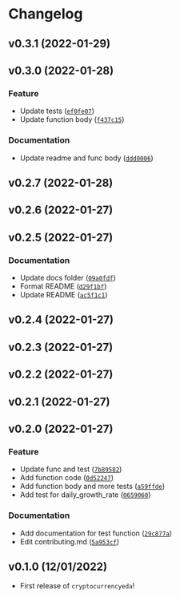 # Changelog

<!--next-version-placeholder-->

## v0.3.1 (2022-01-29)


## v0.3.0 (2022-01-28)
### Feature
* Update tests ([`ef0fe07`](https://github.com/UBC-MDS/cryptocurrencyeda/commit/ef0fe076de70b5251e5862eb36e5960a8977af64))
* Update function body ([`f437c15`](https://github.com/UBC-MDS/cryptocurrencyeda/commit/f437c15e3ba88758d4cd137d3e7d84ff6daebc13))

### Documentation
* Update readme and func body ([`ddd0006`](https://github.com/UBC-MDS/cryptocurrencyeda/commit/ddd00063a789c7fae242ba00067d1d140297b2c1))

## v0.2.7 (2022-01-28)


## v0.2.6 (2022-01-27)


## v0.2.5 (2022-01-27)
### Documentation
* Update docs folder ([`09a0fdf`](https://github.com/UBC-MDS/cryptocurrencyeda/commit/09a0fdfbd8bb3c9018609e8c2c0333c6c52f0f70))
* Format README ([`d29f1bf`](https://github.com/UBC-MDS/cryptocurrencyeda/commit/d29f1bfbf270448f46cc87c62dbeb9ca04ee5d42))
* Update README ([`ac5f1c1`](https://github.com/UBC-MDS/cryptocurrencyeda/commit/ac5f1c1feb8939fa1ec8ab4ad934374fe08ab0a5))

## v0.2.4 (2022-01-27)


## v0.2.3 (2022-01-27)


## v0.2.2 (2022-01-27)


## v0.2.1 (2022-01-27)


## v0.2.0 (2022-01-27)
### Feature
* Update func and test ([`7b89582`](https://github.com/UBC-MDS/cryptocurrencyeda/commit/7b89582aa4f55348fed551f2b4a9f2dd615a65dc))
* Add function code ([`0d52247`](https://github.com/UBC-MDS/cryptocurrencyeda/commit/0d52247c7fd8683ca4397cdd5d48504037c74b95))
* Add function body and more tests ([`a59ffde`](https://github.com/UBC-MDS/cryptocurrencyeda/commit/a59ffde6ddb4ebb759fbdbf57158dac4a3a89c40))
* Add test for daily_growth_rate ([`0659060`](https://github.com/UBC-MDS/cryptocurrencyeda/commit/0659060f4f7077cebb09b52e709c4df10f3f3b1b))

### Documentation
* Add documentation for test function ([`29c877a`](https://github.com/UBC-MDS/cryptocurrencyeda/commit/29c877af08ddf886b23c6d0ece6743891c237c96))
* Edit contributing.md ([`5a953cf`](https://github.com/UBC-MDS/cryptocurrencyeda/commit/5a953cfb0b5980cabc25c64c6ebfbfc421ba5305))

## v0.1.0 (12/01/2022)

- First release of `cryptocurrencyeda`!